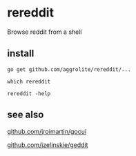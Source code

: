 # rereddit
Browse reddit from a shell

## install
`go get github.com/aggrolite/rereddit/...`

`which rereddit`

`rereddit -help`

## see also
[github.com/jroimartin/gocui](https://github.com/jroimartin/gocui)

[github.com/jzelinskie/geddit](https://github.com/jzelinskie/geddit)
